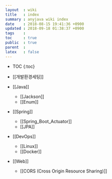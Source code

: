 ```yaml
---
layout  : wiki
title   : index
summary : anyjava wiki index 
date    : 2018-08-15 19:41:36 +0900
updated : 2018-09-18 01:38:37 +0900
tags    :
toc     : true
public  : true
parent  :
latex   : false
---
```

* TOC
{:toc}

* [[개발환경세팅]]
* [[Java]]
	* [[Jackson]] 
	* [[Enum]]
* [[Spring]]
	* [[Spring_Boot_Actuator]]
	* [[JPA]] 
* [[DevOps]]
	* [[Linux]]
	* [[Docker]]
* [[Web]]
	* [[CORS (Cross Origin Resource Sharing)]]
